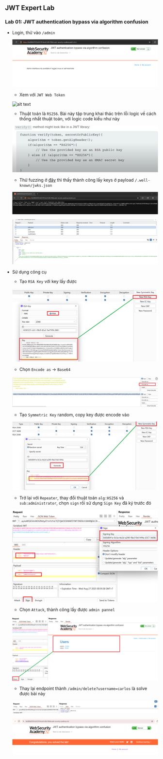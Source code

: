 ## JWT Expert Lab

### Lab 01: JWT authentication bypass via algorithm confusion

- Login, thử vào `/admin`

    ![alt text](/JWT/imgs/image.png)

    - Xem với `JWT Web Token`

    ![alt text](/JWT/imgs/image-1.png)

    - Thuật toán là `RS256`. Bài này tập trung khai thác trên lỗi logic về cách thống nhất thuật toán, với logic code kiểu như này

    ![alt text](/JWT/imgs/image-2.png)


    - Thử fuzzing ở [đây](/JWT/jwt_fuzzing.txt) thì thấy thành công lấy keys ở payload `/.well-known/jwks.json`

    ![alt text](/JWT/imgs/image-3.png)

    ![alt text](/JWT/imgs/image-4.png)

- Sử dụng công cụ 

    - Tạo `RSA Key` với key lấy được

    ![alt text](/JWT/imgs/image-5.png)

    - Chọn `Encode as` -> `Base64`

    ![alt text](/JWT/imgs/image-6.png)

    - Tạo `Symmetric Key` random, copy key được encode vào

    ![alt text](/JWT/imgs/image-7.png)

    - Trở lại với `Repeater`, thay đổi thuật toán `alg:HS256` và `sub:administrator`, chọn `sign` rồi sử dụng `Sign Key` đã ký trước đó

    ![alt text](/JWT/imgs/image-8.png)


    - Chọn `Attack`, thành công lấy được `admin pannel`

    ![alt text](/JWT/imgs/image-9.png)

    - Thay lại endpoint thành `/admin/delete?username=carlos` là solve được bài này

    ![alt text](/JWT/imgs/image-10.png)

    ![alt text](/JWT/imgs/image-11.png)